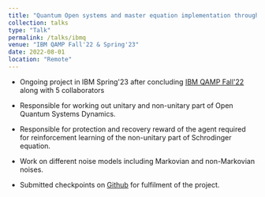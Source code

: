 ```yaml
---
title: "Quantum Open systems and master equation implementation through reinforcement learning"
collection: talks
type: "Talk"
permalink: /talks/ibmq
venue: "IBM QAMP Fall'22 & Spring'23"
date: 2022-08-01
location: "Remote"
---
```

* Ongoing project in IBM Spring'23 after concluding [IBM QAMP Fall'22](https://www.credly.com/badges/8791e36e-864c-433a-9278-a5bbbf67316e/public_url) along with 5 collaborators

* Responsible for working out unitary and non-unitary part of Open Quantum Systems Dynamics.

* Responsible for protection and recovery reward of the agent required for reinforcement learning of
the non-unitary part of Schrodinger equation.

* Work on different noise models including Markovian and non-Markovian noises.

* Submitted checkpoints on [Github](https://github.com/qiskit-advocate/qamp-fall-22/issues/35) for fulfilment of the project.

